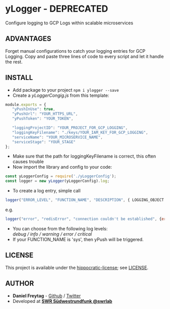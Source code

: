 # yLogger - DEPRECATED

Configure logging to GCP Logs within scalable microservices

## ADVANTAGES

Forget manual configurations to catch your logging entries for GCP Logging. Copy and paste three lines of code to every script and let it handle the rest.

## INSTALL

- Add package to your project `npm i ylogger --save`
- Create a _yLoggerCongig.js_ from this template:

```js
module.exports = {
   "yPushInUse": true,
   "yPushUrl": "YOUR_HTTPS_URL",
   "yPushToken": "YOUR_TOKEN",

   "loggingProjectID": "YOUR_PROJECT_FOR_GCP_LOGGING",
   "loggingKeyFilename": "./keys/YOUR_IAM_KEY_FOR_GCP_LOGGING",
   "serviceName": "YOUR_MICROSERVICE_NAME",
   "serviceStage": "YOUR_STAGE"
};
```

- Make sure that the path for loggingKeyFilename is correct, this often causes trouble
- Now import the library and config to your code:

```js
const yLoggerConfig = require('./yLoggerConfig');
const logger = new yLogger(yLoggerConfig).log;
   ```

- To create a log entry, simple call
  
```js
logger("ERROR_LEVEL", "FUNCTION_NAME", "DESCRIPTION", { LOGGING_OBJECT });
```

e.g.

```js
logger("error", "redisError", "connection couldn't be established", {error: err});
```

- You can choose from the following log levels:  
   _debug / info / warning / error / critical_
- If your FUNCTION_NAME is 'sys', then yPush will be triggered.

## LICENSE

This project is available under the [hippocratic-license](https://github.com/EthicalSource/hippocratic-license); see [LICENSE](LICENSE).

## AUTHOR

- **Daniel Freytag** - [Github](https://github.com/FRYTG) / [Twitter](https://twitter.com/FRYTG)
- Developed at [**SWR Südwestrundfunk @swrlab**](https://github.com/swrlab)
